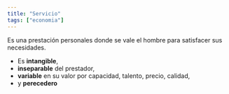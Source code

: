 ```yaml
---
title: "Servicio"
tags: ["economia"]
---
```

Es una prestación personales donde se vale el hombre para satisfacer sus necesidades. 
- Es **intangible**,
- **inseparable** del prestador,
- **variable** en su valor por capacidad, talento, precio, calidad,
- y **perecedero**